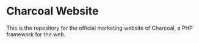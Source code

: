 # Charcoal Website

This is the repository for the official marketing website of Charcoal, a PHP framework for the web.
